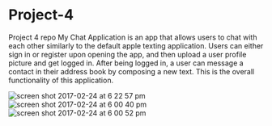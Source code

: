 # Project-4
Project 4 repo
My Chat Application is an app that allows users to chat with each other similarly to the default apple texting application.
Users can either sign in or register upon opening the app, and then upload a user profile picture and get logged in.  After being logged in, a user can message a contact in their address book by composing a new text. This is the overall functionality of this application.



![screen shot 2017-02-24 at 6 22 57 pm](https://cloud.githubusercontent.com/assets/20802462/23324810/520add1a-fabe-11e6-9449-c5e389d566f9.png)
![screen shot 2017-02-24 at 6 00 40 pm](https://cloud.githubusercontent.com/assets/20802462/23324840/8deb3410-fabe-11e6-82e4-627be2ac31e7.png)
![screen shot 2017-02-24 at 6 00 52 pm](https://cloud.githubusercontent.com/assets/20802462/23324841/8f23d71a-fabe-11e6-85b9-91dffbef2deb.png)


